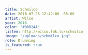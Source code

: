 ```yaml
---
title: Schmilco
date: 2018-07-25 12:42:00 -05:00
artist: Wilco
year: 2016
color: "#00B24A"
listen: http://wilco.lnk.to/schmilco
image: "/uploads/schmilco.jpg"
role: Drumming
is_featured: true
---
```


